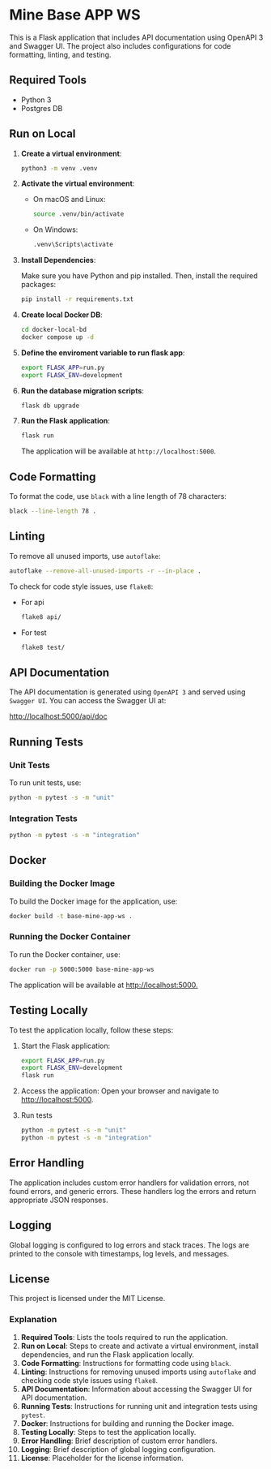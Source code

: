 # Mine Base APP WS

This is a Flask application that includes API documentation using OpenAPI 3 and Swagger UI. The project also includes configurations for code formatting, linting, and testing.

## Required Tools

- Python 3
- Postgres DB

## Run on Local

1. **Create a virtual environment**:

   ```sh
   python3 -m venv .venv
   ```

2. **Activate the virtual environment**:

   - On macOS and Linux:
     ```sh
     source .venv/bin/activate
     ```
   - On Windows:
     ```sh
     .venv\Scripts\activate
     ```

3. **Install Dependencies**:

   Make sure you have Python and pip installed. Then, install the required packages:

   ```sh
   pip install -r requirements.txt
   ```

4. **Create local Docker DB**:

   ```sh
   cd docker-local-bd
   docker compose up -d
   ```

5. **Define the enviroment variable to run flask app**:

   ```sh
   export FLASK_APP=run.py
   export FLASK_ENV=development
   ```

6. **Run the database migration scripts**:

   ```sh
   flask db upgrade
   ```

7. **Run the Flask application**:

   ```sh
   flask run
   ```

   The application will be available at `http://localhost:5000`.

## Code Formatting

To format the code, use `black` with a line length of 78 characters:

```sh
black --line-length 78 .
```

## Linting

To remove all unused imports, use `autoflake`:

```sh
autoflake --remove-all-unused-imports -r --in-place .
```

To check for code style issues, use `flake8`:

- For api

  ```sh
  flake8 api/
  ```

- For test
  ```sh
  flake8 test/
  ```

## API Documentation

The API documentation is generated using `OpenAPI 3` and served using `Swagger UI`. You can access the Swagger UI at:

<http://localhost:5000/api/doc>

## Running Tests

### Unit Tests

To run unit tests, use:

```sh
python -m pytest -s -m "unit"
```

### Integration Tests

```sh
python -m pytest -s -m "integration"
```

## Docker

### Building the Docker Image

To build the Docker image for the application, use:

```sh
docker build -t base-mine-app-ws .
```

### Running the Docker Container

To run the Docker container, use:

```sh
docker run -p 5000:5000 base-mine-app-ws
```

The application will be available at
<http://localhost:5000.>

## Testing Locally

To test the application locally, follow these steps:

1. Start the Flask application:

   ```sh
   export FLASK_APP=run.py
   export FLASK_ENV=development
   flask run
   ```

2. Access the application: Open your browser and navigate to <http://localhost:5000>.

3. Run tests

   ```sh
   python -m pytest -s -m "unit"
   python -m pytest -s -m "integration"
   ```

## Error Handling

The application includes custom error handlers for validation errors, not found errors, and generic errors. These handlers log the errors and return appropriate JSON responses.

## Logging

Global logging is configured to log errors and stack traces. The logs are printed to the console with timestamps, log levels, and messages.

## License

This project is licensed under the MIT License.

### Explanation

1. **Required Tools**: Lists the tools required to run the application.
2. **Run on Local**: Steps to create and activate a virtual environment, install dependencies, and run the Flask application locally.
3. **Code Formatting**: Instructions for formatting code using `black`.
4. **Linting**: Instructions for removing unused imports using `autoflake` and checking code style issues using `flake8`.
5. **API Documentation**: Information about accessing the Swagger UI for API documentation.
6. **Running Tests**: Instructions for running unit and integration tests using `pytest`.
7. **Docker**: Instructions for building and running the Docker image.
8. **Testing Locally**: Steps to test the application locally.
9. **Error Handling**: Brief description of custom error handlers.
10. **Logging**: Brief description of global logging configuration.
11. **License**: Placeholder for the license information.
